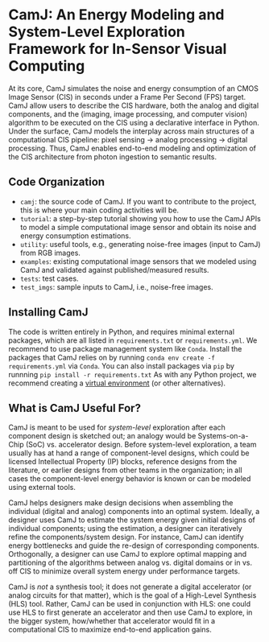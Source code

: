 # CamJ: An Energy Modeling and System-Level Exploration Framework for In-Sensor Visual Computing

At its core, CamJ simulates the noise and energy consumption of an CMOS Image Sensor (CIS) in seconds under a Frame Per Second (FPS) target.
CamJ allow users to describe the CIS hardware, both the analog and digital components, and the (imaging, image processing, and computer vision) algorithm to be executed on the CIS using a declarative interface in Python.
Under the surface, CamJ models the interplay across main structures of a computational CIS pipeline: pixel sensing → analog processing → digital processing.
Thus, CamJ enables end-to-end modeling and optimization of the CIS architecture from photon ingestion to semantic results.

## Code Organization

- `camj`: the source code of CamJ. If you want to contribute to the project, this is where your main coding activities will be.
- `tutorial`: a step-by-step tutorial showing you how to use the CamJ APIs to model a simple computational image sensor and obtain its noise and energy consumption estimations.
- `utility`: useful tools, e.g., generating noise-free images (input to CamJ) from RGB images.
- `examples`: existing computational image sensors that we modeled using CamJ and validated against published/measured results.
- `tests`: test cases.
- `test_imgs`: sample inputs to CamJ, i.e., noise-free images.

## Installing CamJ

The code is written entirely in Python, and requires minimal external packages, which are all listed in `requirements.txt` or `requirements.yml`. We recommend to use package management system like `Conda`. 
Install the packages that CamJ relies on by running `conda env create -f requirements.yml` via `Conda`.
You can also install packages via `pip` by runnning `pip install -r requirements.txt`
As with any Python project, we recommend creating a [virtual environment](https://docs.python.org/3/library/venv.html) (or other alternatives). 

## What is CamJ Useful For?

CamJ is meant to be used for *system-level* exploration after each component design is sketched out;
an analogy would be Systems-on-a-Chip (SoC) vs. accelerator design.
Before system-level exploration, a team usually has at hand a range of component-level designs, which could be licensed Intellectual Property (IP) blocks, reference designs from the literature, or earlier designs from other teams in the organization;
in all cases the component-level energy behavior is known or can be modeled using external tools.

CamJ helps designers make design decisions when assembling the individual (digital and analog) components into an optimal system.
Ideally, a designer uses CamJ to estimate the system energy given initial designs of individual components; using the estimation, a designer can iteratively refine the components/system design.
For instance, CamJ can identify energy bottlenecks and guide the re-design of corresponding components.
Orthogonally, a designer can use CamJ to explore optimal mapping and partitioning of the algorithms between analog vs. digital domains or in vs. off CIS to minimize overall system energy under performance targets.

CamJ is *not* a synthesis tool; it does not generate a digital accelerator (or analog circuits for that matter), which is the goal of a High-Level Synthesis (HLS) tool.
Rather, CamJ can be used in conjunction with HLS: one could use HLS to first generate an accelerator and then use CamJ to explore, in the
bigger system, how/whether that accelerator would fit in a computational CIS to maximize end-to-end application gains.
